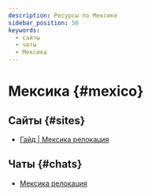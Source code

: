```yaml
---
description: Ресурсы по Мексике
sidebar_position: 50
keywords:
  - сайты
  - чаты
  - Мексика
---
```


# Мексика {#mexico}

## Сайты {#sites}

- [Гайд | Мексика релокация](https://docs.google.com/document/d/1QAWrv1CF96tYzE82b5t9T_2xF8f80hiOuEJANmafGOU/edit)

## Чаты {#chats}

- [Мексика релокация](https://t.me/RelocateToMexico)
